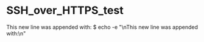 # SSH_over_HTTPS_test
This new line was appended with:
$ echo -e "\nThis new line was appended with:\n"

